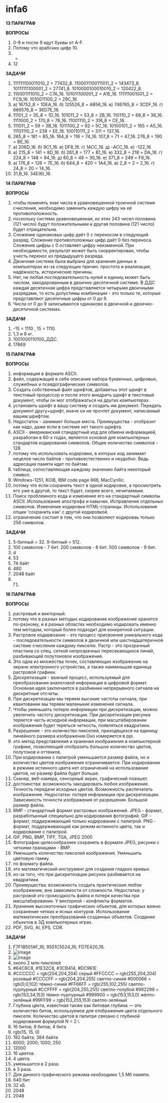 # infa6

**13 ПАРАГРАФ**

**ВОПРОСЫ**

1) 0-9 и после 9 идут буквы от A-F. 
2) Потому что арабских цифр 10. 
3) -
4) 12

**ЗАДАЧИ**

1) 111111100011010_2 = 77432_8. 1100011100111011_2 = 143473_8. 10111111100001_2 = 27741_8. 1010000100010010_2 = 120422_8.
2) 110001111010_2 = C7A_16. 101011100001_2 = A1E_16. 111111001001_2 = FC9_16. 1010011100_2 = 29C_16.
3) a) 16752_8 = 1DEA_16. б) 125526_8 = AB56_16. в) 746765_8 = 3CDF_16. г) 666576_8 = 36D7E_16.
4) 11101_2 = 35_8 = 1D_16. 101011_2 = 53_8 = 2B_16. 110110_2 = 66_8 = 36_16. 1111000_2 = 170_8 = 78_16. 11001110_2 = 316_8 = CE_16.
5) 111011_2 = 59 = 3B_16. 1011100_2 = 92 = 5C_16. 10100101_2 = 165 = A5_16. 11101110_2 = 238 = EE_16. 100110111_2 = 311 = 137_16.
6) 265_8 = 181 = B5_16. 164_8 = 116 = 74_16. 107_8 = 71 = 47_16. 276_8 = 190 = BE_16.
7) a) 206D_16. б) 9C1_16. в) DF8_16. г) 1ACC_16. д) -ACC_16. е) -122_16
8) а) 215_8 = 141 = 8D_16. б) 261_8 = 177 = B1_16. в) 332_8 = 218 = DA_16. г) 224_8 = 148 = 94_16. д) 60_8 = 48 = 30_16. е) 371_8 = 249 = F9_16.
9) а) 176_8 = 126 = 7E_16. б) 644_8 = 420 = 1A4_16. в) 2_8 = 2 = 2_16. г) 24_8 = 20 = 14_16.
10) 31,B_16. 34E(6)_16.

**14 ПАРАГРАФ**

**ВОПРОСЫ**

1) чтобы поменять знак числа в уравновешенной троичной системе счисления, необходимо заменить каждую цифру на её противоположность.
2) поскольку система уравновешенная, из этих 243 чисел половина (121 число) будут положительными и другая половина (121 число) будет отрицательна.
3) Сложение одинаковых цифр даёт 0 с переносом в следующий разряд. Сложение противоположных цифр даёт 0 без переноса. Сложение цифры с 0 оставляет цифру неизменной. При необходимости, результат может быть скорректирован, чтобы учесть перенос из предыдущего разряда.
4) Двоичная система была выбрана для хранения данных в компьютерах из-за следующих причин: простота и реализация, надёжность, исторические причины.
5) Нет, не любая последовательность нулей и единиц может быть числом, закодированным в двоично-десятичной системе. В ДДС каждая десятичная цифра представляется четырьмя двоичными разрядами, то есть допустимы комбинации - это только те, которые представляют десятичные цифры от 0 до 9.
6) Числа от 0 до 9 записываются одинаково в двоичной и двоично-десятичной системах.

**ЗАДАЧИ**

1) -15 = 1110 , 15 = 1110.
2) 1,3 и 9 кг.
3) 1001000110100_ДДС.
4) 17869


**15 ПАРАГРАФ**

**ВОПРОСЫ**

1) информация в формате ASCII.
2) файл, содержащий в себе описание набора буквенных, цифровых, служебных и псевдографических символов.
3) Создать собственный файл шрифтов, добавитьь этот шрифт в текстовый процессор и после этого внедрить шрифт в текстовый документ, чтобы он мог отображаться на других компьютерах.
4) установить шрифт в вашу систему и создать им документ. Передать документ другу+шрифт, иначе он не прочтет документ, написанный вашим шрифтом.
5) Недостаток - занимает больше места. Преимущества - отобразит как надо, даже если в системе нет такого шрифта.
6) ASCII - американский стандартный код для обмена информацией, разработан в 60-х годах, является основой для компьютерных стандартов кодирования символов. Общее количество символов - 128.
7) потому что использовать кодировки, в которых код занимает нецелое число байтов - противоестественно и неудобно. Ведь адресация памяти идет по байтам.
8) таблица, сопоставляющая каждому значению байта некоторый символ.
9) Windows-1251, KOI8, IBM code page 866, MacCyrillic.
10) потому что если сохранить текст в одной кодировке, а просмотреть его уже в другой, то текст будет, скорее всего, нечитаемым.
11) Поиск проблемного кода и изменение его на стандартный символы ASCII. Использование апострофа и кавычек. Исправление отдельных символов. Изменение кодировки HTML-страницы. Использование опции 'сохранить как' с другой кодировкой.
12) ограничение состоит в том, что они позволяют кодироваь только 256 символов.

**ЗАДАЧИ**

1) 5-битный = 32. 9-битный = 512.
2) 100 символов - 7 бит. 200 символов - 8 бит. 500 символов - 9 бит.
3) d
4) 53
5) 74 байт
6) 480
7) 2048 байт
8) 71.

**16 ПАРАГРАФ**

**ВОПРОСЫ**

1) растровый и векторный.
2) потому что в разных методых кодирования изображение хранится по-разному, и в разных областях необходимо кодировать именно тем методом, который более подходит для конкретной ситуации.
3) Растровое кодирвоание - это процесс присвоения уникального кода - последовательности символов в двоичной или шестнадцатеричной системе счисления каждому пикселю. Растр - это прозрачный пластина со спец. сеткой непрозрачных пересекающихся линий, разбивающей полутоновое изображение.
4) Это одна из множества точек, составляющих изображение на экране электронного устройства, а также наименьшая единица растровой графики.
5) Дискретизация - важный процесс, используемый для преобразования аналоговой информации в цифровой формат. Основная идея заключается в разбиении непрерывного сигнала на дискретные отсчеты.
6) При дискретизации мы теряем высокие частоты сигнала, при квантовании мы теряем маленькие изменения сигнала.
7) Чтобы уменьшить потерю информации при дискретизации, можно увеличить частоту дискретизации. При дискретизации рисунка теряется часть исходной информации, при масштабировании изображения будет теряться четкость, появляться квадратики.
8) Разрешение - это количество пикселей, приходящихся на единицу линейного размера изображения.Оно измеряется в ppi.
9) это метод представления и хранения изображения в компьютерной графике, позволяющий отобразить большое количество цветов, полутонов и оттенков.
10) При кодировании с палитрой уменьшается размер файла, но и количество цветов изображения ограничивается. При кодировании в режиме истинного цвета нет ограничений на использование цветов, но размер файла будет больше. 
11) Сканер, веб-камера, сенсорный экран, графический планшет.
12) достоинства: возможность закодировать любое изображение. Точность передачи исходных цветов. Возможность распечатать изображение. Недостатки: потеря информации при дискретизации. Зависимость точности изображения от разрешения. Большой размер файла.
13) BMP -  cтандартный формат растровых изображений. JPEG - формат, разработынный специально для кодирования фотографий. GIF - формат, поддерживающий только кодирование с палитрой. PNG - формат, поддерживающий как режим истинного цвета, так и кодирование с палитрой.
14) GIF, PNG, BMP, TIFF, TGA, JPEG 2000
15) Фотографии целесообразнее сохранять в формате JPEG, рисунки с четкими границами - BMP.
16) Уменьшить количество пикселей изображения. Уменьшить цветовую гамму.
17) по формату файла.
18) это математический инструмент для создания гладких кривых.
19) из-за того, что при дискретизации рисунок разбивается на квадратики.
20) Преимущества: возможность создать практические любое изображение, вне зависимости от сложности. Недостатки: у растровой это громоздкость файла и потеря качества при масштабировании. У векторной - конфликты форматов.
21) Хранение высокоточных графических объектов, для которых важно сохранение четких и ясных контуров. Использование математических преобразований созданных объектов. Создание объектов в 3Д компьютерных играх.
22) PDF, SVG, AI, EPS, CDR.

**ЗАДАЧИ**

1) F7F18501AF_16; 9551C5524_16; FD7E420_16.
2) ![image](https://github.com/user-attachments/assets/fc968c5c-d71c-4a3d-b77b-099d521b1927)
3) ![image](https://github.com/user-attachments/assets/49711d99-640f-4d4e-9103-69bd90913779)
4) около 2 млн пикселей
5) #64C8C8, #1E32C8, #3CB414, #DC961E
6) #CCCCCC = rgb(204,204,204) серый
#FFCCCC = rgb(255,204,204) розовый
#CCCCFF = rgb(204,204,255) светло-синий
#000066 = rgb(0,0,102) тёмно-синий
#FF66FF = rgb(255,102,255) светло-пурпурный
#CCFFFF = rgb(204,255,255) светло-голубой
#992299 = rgb(153,34,153) тёмно-пурпурный
#999900 = rgb(153,153,0) жёлто-зелёный
#99FF99 = rgb(153,255,153) светло-зелёный
7) Глубина цвета, известная также как битовая глубина — это количество битов, используемое для отображения цвета отдельного пикселя. Количество цветов в палитре связано с глубиной кодирования формулой N = 2 i. 
8) 16 битов; 8 битов; 4 бита
9) rgb(15, 15, 0)
10) 192 байта; 384 байта
11) 6000; 2000; 1000; 250
12) 12000
13) 16 цветов.
14) 4 цвета.
15) уменьшится в 2 раза.
16) в 3 раза.
17) Для данного графического режима необходимо 1,5 Мб памяти.
18) 640 бит
19) 32 кБ
20) 2048
21) 2048
